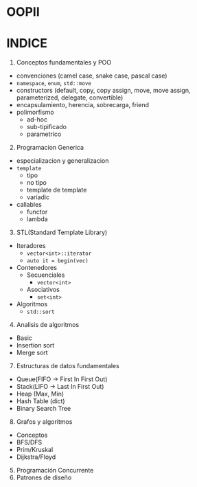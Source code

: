 # OOPII

# INDICE
1. Conceptos fundamentales y POO
  - convenciones (camel case, snake case, pascal case)
  - `namespace`,  `enum`, `std::move`
  - constructors (default, copy, copy assign, move, move assign, parameterized, delegate, convertible)
  - encapsulamiento, herencia, sobrecarga, friend
  - polimorfismo
    - ad-hoc
    - sub-tipificado
    - parametrico
2. Programacion Generica
  - especializacion y generalizacion
  - `template`
    - tipo
    - no tipo
    - template de template
    - variadic
  - callables
    - functor
    - lambda
3. STL(Standard Template Library)
  - Iteradores 
    - `vector<int>::iterator`
    - `auto it = begin(vec)`
  - Contenedores
    - Secuenciales
        - `vector<int>`
    - Asociativos
        - `set<int>`
  - Algoritmos
    - `std::sort`
4. Analisis de algoritmos
  - Basic
  - Insertion sort
  - Merge sort
7. Estructuras de datos fundamentales
  - Queue(FIFO -> First In First Out)
  - Stack(LIFO -> Last In First Out)
  - Heap (Max, Min)
  - Hash Table (dict)
  - Binary Search Tree
8. Grafos y algoritmos
  - Conceptos
  - BFS/DFS
  - Prim/Kruskal
  - Dijkstra/Floyd
5. Programación Concurrente
6. Patrones de diseño